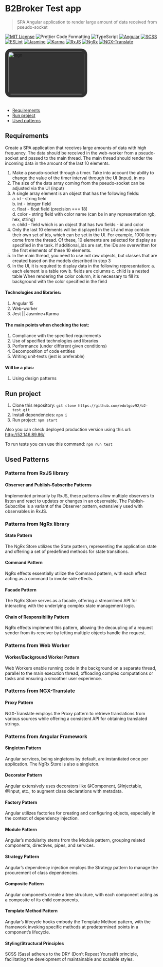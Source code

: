 # B2Broker Test app

> SPA Angular application to render large amount of data received from pseudo-socket

[![MIT License](https://img.shields.io/badge/license-MIT-blue)](https://github.com/edolgov92/ch-test/blob/main/LICENSE)
![Prettier Code Formatting](https://img.shields.io/badge/code_style-prettier-brightgreen.svg)
![TypeScript](https://img.shields.io/badge/-TypeScript-007ACC?style=flat-square&logo=typescript&logoColor=white)
[![Angular](https://img.shields.io/badge/-Angular-DD0031?style=flat-square&logo=angular&logoColor=white)](https://angular.io/)
[![SCSS](https://img.shields.io/badge/-SCSS-CC6699?style=flat-square&logo=sass&logoColor=white)](https://sass-lang.com/)
[![ESLint](https://img.shields.io/badge/-ESLint-4B32C3?style=flat-square&logo=eslint&logoColor=white)](https://eslint.org/)
[![Jasmine](https://img.shields.io/badge/-Jasmine-8A4182?style=flat-square&logo=jasmine&logoColor=white)](https://jasmine.github.io/)
[![Karma](https://img.shields.io/badge/-Karma-E62345?style=flat-square&logo=karma&logoColor=white)](https://karma-runner.github.io/)
[![RxJS](https://img.shields.io/badge/-RxJS-B7178C?style=flat-square&logo=reactivex&logoColor=white)](https://rxjs.dev/)
[![NgRx](https://img.shields.io/badge/-NgRx-76D7C4?style=flat-square&logo=ngrx&logoColor=white)](https://ngrx.io/)
[![NGX-Translate](https://img.shields.io/badge/-NGX%20Translate-007ACC?style=flat-square)](http://www.ngx-translate.com/)

<img src="https://static.news.bitcoin.com/wp-content/uploads/2021/04/atV9kzjK-b2b.jpg" alt="logo" style="height: 140px; width: 250px; margin-bottom: 20px; padding: 10px; background-color: #333; border-radius: 20px;"/>

- [Requirements](#requirements)
- [Run project](#run-project)
- [Used patterns](#used-patterns)

## Requirements

Create a SPA application that receives large amounts of data with high frequency. The data should be received in the web-worker from a pseudo-socket and passed to the main thread. The main thread should render the incoming data in the amount of the last 10 elements.

1. Make a pseudo-socket through a timer. Take into account the ability to change the value of the timer interval through the UI (input), in ms
2. The size of the data array coming from the pseudo-socket can be adjusted via the UI (input)
3. A single array element is an object that has the following fields:\
   a. id - string field\
   b. int - integer field\
   c. float - float field (precision === 18)\
   d. color - string field with color name (can be in any representation rgb, hex, string)\
   e. child - field which is an object that has two fields - id and color
4. Only the last 10 elements will be displayed in the UI and may contain their own set of ids, which can be set in the UI. For example, 1000 items come from the thread. Of these, 10 elements are selected for display as specified in the task. If additional_ids are set, the IDs are overwritten for the first elements of these 10 elements.
5. In the main thread, you need to use not raw objects, but classes that are created based on the models described in step 3
6. In the UI, it is required to display data in the following representation:
   a. each element is a table row b. fields are columns
   c. child is a nested table
   When rendering the color column, it is necessary to fill its background with the color specified in the field

#### Technologies and libraries:

1. Angular 15
2. Web-worker
3. Jest || Jasmine+Karma

#### The main points when checking the test:

1. Compliance with the specified requirements
2. Use of specified technologies and libraries
3. Performance (under different given conditions)
4. Decomposition of code entities
5. Writing unit-tests (jest is preferable)

#### Will be a plus:

1. Using design patterns

## Run project

1. Clone this repository: `git clone https://github.com/edolgov92/b2-test.git`
2. Install dependencies: `npm i`
3. Run project: `npm start`

Also you can check deployed production version using this url: http://52.146.89.86/

To run tests you can use this command: `npm run test`

## Used Patterns

### Patterns from RxJS library

#### Observer and Publish-Subscribe Patterns

Implemented primarily by RxJS, these patterns allow multiple observers to listen and react to updates or changes in an observable. The Publish-Subscribe is a variant of the Observer pattern, extensively used with observables in RxJS.

### Patterns from NgRx library

#### State Pattern

The NgRx Store utilizes the State pattern, representing the application state and offering a set of predefined methods for state transitions.

#### Command Pattern

NgRx effects essentially utilize the Command pattern, with each effect acting as a command to invoke side effects.

#### Facade Pattern

The NgRx Store serves as a facade, offering a streamlined API for interacting with the underlying complex state management logic.

#### Chain of Responsibility Pattern

NgRx effects implement this pattern, allowing the decoupling of a request sender from its receiver by letting multiple objects handle the request.

### Patterns from Web Worker

#### Worker/Background Worker Pattern

Web Workers enable running code in the background on a separate thread, parallel to the main execution thread, offloading complex computations or tasks and ensuring a smoother user experience.

### Patterns from NGX-Translate

#### Proxy Pattern

NGX-Translate employs the Proxy pattern to retrieve translations from various sources while offering a consistent API for obtaining translated strings.

### Patterns from Angular Framework

#### Singleton Pattern

Angular services, being singletons by default, are instantiated once per application. The NgRx Store is also a singleton.

#### Decorator Pattern

Angular extensively uses decorators like @Component, @Injectable, @Input, etc., to augment class declarations with metadata.

#### Factory Pattern

Angular utilizes factories for creating and configuring objects, especially in the context of dependency injection.

#### Module Pattern

Angular’s modularity stems from the Module pattern, grouping related components, directives, pipes, and services.

#### Strategy Pattern

Angular’s dependency injection employs the Strategy pattern to manage the procurement of class dependencies.

#### Composite Pattern

Angular components create a tree structure, with each component acting as a composite of its child components.

#### Template Method Pattern

Angular’s lifecycle hooks embody the Template Method pattern, with the framework invoking specific methods at predetermined points in a component’s lifecycle.

#### Styling/Structural Principles

SCSS (Sass) adheres to the DRY (Don’t Repeat Yourself) principle, facilitating the development of maintainable and scalable styles.
